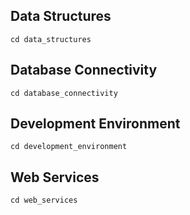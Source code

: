 ## Data Structures

`cd data_structures`

## Database Connectivity

`cd database_connectivity`

## Development Environment

`cd development_environment`

## Web Services

`cd web_services`